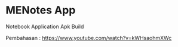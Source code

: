 # MENotes App
 Notebook Application Apk Build



Pembahasan : https://www.youtube.com/watch?v=kWHsaohmXWc
